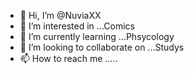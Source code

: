- 👋 Hi, I’m @NuviaXX
- 👀 I’m interested in ...Comics
- 🌱 I’m currently learning ...Phsycology
- 💞️ I’m looking to collaborate on ...Studys
- 📫 How to reach me .....

<!---HELLO IM HERE TO MAKE FRIENDSAAAKJHE
NuviaXX/NuviaXX is a ✨ special ✨ repository because its `README.md` (this file) appears on your GitHub profile.
You can click the Preview link to take a look at your changes.
--->
